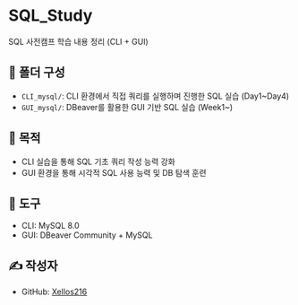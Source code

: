 # SQL_Study

SQL 사전캠프 학습 내용 정리 (CLI + GUI)

## 📁 폴더 구성

- `CLI_mysql/`: CLI 환경에서 직접 쿼리를 실행하며 진행한 SQL 실습 (Day1~Day4)
- `GUI_mysql/`: DBeaver를 활용한 GUI 기반 SQL 실습 (Week1~)

## 🧠 목적

- CLI 실습을 통해 SQL 기초 쿼리 작성 능력 강화
- GUI 환경을 통해 시각적 SQL 사용 능력 및 DB 탐색 훈련

## 🧰 도구

- CLI: MySQL 8.0
- GUI: DBeaver Community + MySQL

## ✍️ 작성자

- GitHub: [Xellos216](https://github.com/Xellos216)
